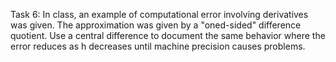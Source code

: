 Task 6: In class, an example of computational error involving derivatives was given. The approximation was given by a "oned-sided" difference quotient. Use a central difference to document the same behavior where the error reduces as h decreases until machine precision causes problems.

